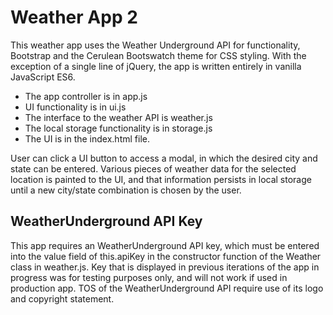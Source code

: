 # Weather App 2
This weather app uses the Weather Underground API for functionality, Bootstrap and the Cerulean Bootswatch theme for CSS styling. With the exception of a single line of jQuery, the app is written entirely in vanilla JavaScript ES6.
* The app controller is in app.js
* UI functionality is in ui.js
* The interface to the weather API is weather.js
* The local storage functionality is in storage.js
* The UI is in the index.html file.

User can click a UI button to access a modal, in which the desired city and state can be entered. Various pieces of weather data for the selected location is painted to the UI, and that information persists in local storage until a new city/state combination is chosen by the user.

## WeatherUnderground API Key
This app requires an WeatherUnderground API key, which must be entered into the value field of this.apiKey in the constructor function of the Weather class in weather.js. Key that is displayed in previous iterations of the app in progress was for testing purposes only, and will not work if used in production app. TOS of the WeatherUnderground API require use of its logo and copyright statement.
